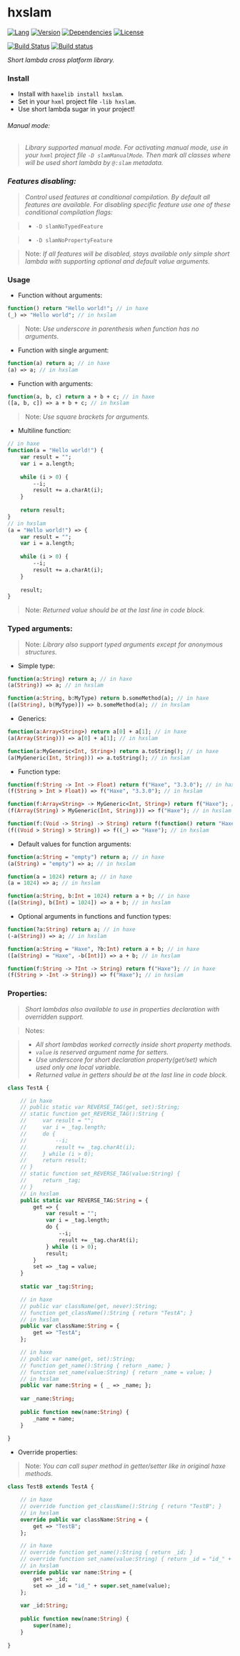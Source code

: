 # hxslam

[![Lang](https://img.shields.io/badge/language-haxe-orange.svg)](http://haxe.org) [![Version](https://img.shields.io/badge/version-v0.3.1-green.svg)](https://github.com/bynuff/hxslam) [![Dependencies](https://img.shields.io/badge/dependencies-none-green.svg)](https://github.com/bynuff/hxslam/blob/master/haxelib.json) [![License](https://img.shields.io/badge/license-MIT-blue.svg)](http://opensource.org/licenses/MIT)

[![Build Status](https://api.travis-ci.org/bynuff/hxslam.svg?branch=master)](https://travis-ci.org/bynuff/hxslam) [![Build status](https://ci.appveyor.com/api/projects/status/yvlxcdfbd9rdhpdj/branch/master?svg=true)](https://ci.appveyor.com/project/bynuff/hxslam/branch/master)

*Short lambda cross platform library.*

### Install

 * Install with `haxelib install hxslam`.
 * Set in your `hxml` project file `-lib hxslam`.
 * Use short lambda sugar in your project!
 
###### *Manual mode:*

> *Library supported manual mode. For activating manual mode, use in your `hxml` project file `-D slamManualMode`. Then mark all classes where will be used short lambda by `@:slam` metadata.*

### *Features disabling:*

> *Control used features at conditional compilation. By default all features are available.*
> *For disabling specific feature use one of these conditional compilation flags:*

> * `-D slamNoTypedFeature`

> * `-D slamNoPropertyFeature`

> Note: *If all features will be disabled, stays available only simple short lambda with supporting optional and default value arguments.*

### Usage

* Function without arguments:

```haxe
function() return "Hello world!"; // in haxe
(_) => "Hello world"; // in hxslam
```

> Note: *Use underscore in parenthesis when function has no arguments.*

* Function with single argument:

```haxe
function(a) return a; // in haxe
(a) => a; // in hxslam
```

* Function with arguments:

```haxe
function(a, b, c) return a + b + c; // in haxe
([a, b, c]) => a + b + c; // in hxslam
```

> Note: *Use square brackets for arguments.*

* Multiline function:

```haxe
// in haxe
function(a = "Hello world!") {
    var result = "";
    var i = a.length;
    
    while (i > 0) {
        --i;
        result += a.charAt(i);
    }
    
    return result;
}
// in hxslam
(a = "Hello world!") => {
    var result = "";
    var i = a.length;
    
    while (i > 0) {
        --i;
        result += a.charAt(i);
    }
        
    result;
}
```

> Note: *Returned value should be at the last line in code block.*

### Typed arguments:

> Note: *Library also support typed arguments except for anonymous structures.*

* Simple type:

```haxe
function(a:String) return a; // in haxe
(a(String)) => a; // in hxslam

function(a:String, b:MyType) return b.someMethod(a); // in haxe
([a(String), b(MyType)]) => b.someMethod(a); // in hxslam
```

* Generics:

```haxe
function(a:Array<String>) return a[0] + a[1]; // in haxe
(a(Array(String))) => a[0] + a[1]; // in hxslam

function(a:MyGeneric<Int, String>) return a.toString(); // in haxe
(a(MyGeneric(Int, String))) => a.toString(); // in hxslam
```

* Function type:

```haxe
function(f:String -> Int -> Float) return f("Haxe", "3.3.0"); // in haxe
(f(String > Int > Float)) => f("Haxe", "3.3.0"); // in hxslam

function(f:Array<String> -> MyGeneric<Int, String>) return f("Haxe"); // in haxe
(f(Array(String) > MyGeneric(Int, String))) => f("Haxe"); // in hxslam

function(f:(Void -> String) -> String) return f(function() return "Haxe"); // in haxe
(f((Void > String) > String)) => f((_) => "Haxe"); // in hxslam
```

* Default values for function arguments:

```haxe
function(a:String = "empty") return a; // in haxe
(a(String) = "empty") => a; // in hxslam

function(a = 1024) return a; // in haxe
(a = 1024) => a; // in hxslam

function(a:String, b:Int = 1024) return a + b; // in haxe
([a(String), b(Int) = 1024]) => a + b; // in hxslam
```

* Optional arguments in functions and function types:

```haxe
function(?a:String) return a; // in haxe
(-a(String)) => a; // in hxslam

function(a:String = "Haxe", ?b:Int) return a + b; // in haxe
([a(String) = "Haxe", -b(Int)]) => a + b; // in hxslam

function(f:String -> ?Int -> String) return f("Haxe"); // in haxe
(f(String > -Int -> String)) => f("Haxe"); // in hxslam
```

### Properties:

> *Short lambdas also available to use in properties declaration with overridden support.*

> Notes:

> * *All short lambdas worked correctly inside short property methods.*
> * *`value` is reserved argument name for setters.*
> * *Use underscore for short declaration property(get/set) which used only one local variable.*
> * *Returned value in getters should be at the last line in code block.*

```haxe
class TestA {

    // in haxe
    // public static var REVERSE_TAG(get, set):String;
    // static function get_REVERSE_TAG():String {
    //     var result = "";
    //     var i = _tag.length;
    //     do {
    //         --i;
    //         result += _tag.charAt(i);
    //     } while (i > 0);
    //     return result;
    // }
    // static function set_REVERSE_TAG(value:String) {
    //     return _tag;
    // }
    // in hxslam
    public static var REVERSE_TAG:String = {
        get => {
            var result = "";
            var i = _tag.length;
            do {
                --i;
                result += _tag.charAt(i);
            } while (i > 0);
            result;
        }
        set => _tag = value;
    }
    
    static var _tag:String;

    // in haxe
    // public var className(get, never):String;
    // function get_className():String { return "TestA"; }
    // in hxslam
    public var className:String = {
        get => "TestA";
    };

    // in haxe
    // public var name(get, set):String;
    // function get_name():String { return _name; }
    // function set_name(value:String) { return _name = value; }
    // in hxslam
    public var name:String = { _ => _name; };
    
    var _name:String;
    
    public function new(name:String) {
        _name = name;
    }
    
}
```

* Override properties:

> Note: *You can call super method in getter/setter like in original haxe methods.*

```haxe
class TestB extends TestA {

    // in haxe
    // override function get_className():String { return "TestB"; }
    // in hxslam
    override public var className:String = {
        get => "TestB";
    };

    // in haxe
    // override function get_name():String { return _id; }
    // override function set_name(value:String) { return _id = "id_" + super.set_name(value); }
    // in hxslam
    override public var name:String = {
        get => _id;
        set => _id = "id_" + super.set_name(value);
    };
    
    var _id:String;
    
    public function new(name:String) {
        super(name);
    }
    
}
```
